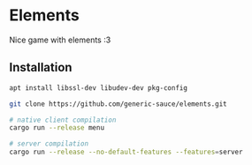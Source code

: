 # Elements
Nice game with elements :3

## Installation
```bash
apt install libssl-dev libudev-dev pkg-config

git clone https://github.com/generic-sauce/elements.git

# native client compilation
cargo run --release menu

# server compilation
cargo run --release --no-default-features --features=server
```
